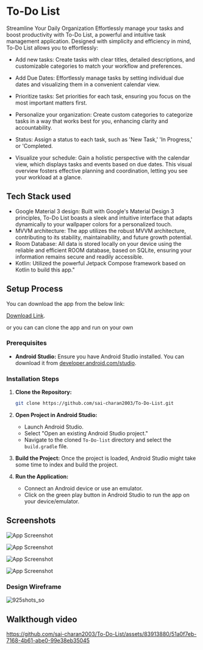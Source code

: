 # To-Do List

Streamline Your Daily Organization
Effortlessly manage your tasks and boost productivity with To-Do List, a powerful and intuitive task management application. Designed with simplicity and efficiency in mind, To-Do List allows you to effortlessly:

- Add new tasks: Create tasks with clear titles, detailed descriptions, and customizable categories to match your workflow and preferences.

- Add Due Dates: Effortlessly manage tasks by setting individual due dates and visualizing them in a convenient calendar view.

- Prioritize tasks: Set priorities for each task, ensuring you focus on the most important matters first.

- Personalize your organization: Create custom categories to categorize tasks in a way that works best for you, enhancing clarity and accountability.

- Status: Assign a status to each task, such as 'New Task,' 'In Progress,' or 'Completed.

- Visualize your schedule: Gain a holistic perspective with the calendar view, which displays tasks and events based on due dates. This visual overview fosters effective planning and coordination, letting you see your workload at a glance.

## Tech Stack used

- Google Material 3 design: Built with Google's Material Design 3 principles, To-Do List boasts a sleek and intuitive interface that adapts dynamically to your wallpaper colors for a personalized touch.
- MVVM architecture: The app utilizes the robust MVVM architecture, contributing to its stability, maintainability, and future growth potential.
- Room Database: All data is stored locally on your device using the reliable and efficient ROOM database, based on SQLite, ensuring your information remains secure and readily accessible.
- Kotlin: Utilized the powerful Jetpack Compose framework based on Kotlin to build this app."

## Setup Process

You can download the app from the below link:

[Download Link](https://github.com/sai-charan2003/To-Do-List/releases/download/v1.0/app-release.apk).

or you can can clone the app and run on your own
### Prerequisites

- **Android Studio:** Ensure you have Android Studio installed. You can download it from [developer.android.com/studio](https://developer.android.com/studio).

### Installation Steps

1. **Clone the Repository:**
    ```bash
    git clone https://github.com/sai-charan2003/To-Do-List.git
    ```


2. **Open Project in Android Studio:**
    - Launch Android Studio.
    - Select "Open an existing Android Studio project."
    - Navigate to the cloned `To-Do-list` directory and select the `build.gradle` file.

3. **Build the Project:**
    Once the project is loaded, Android Studio might take some time to index and build the project.

4. **Run the Application:**
    - Connect an Android device or use an emulator.
    - Click on the green play button in Android Studio to run the app on your device/emulator.


## Screenshots

![App Screenshot](https://github.com/sai-charan2003/To-DO-List/assets/83913880/f6f6cba2-4691-4f07-b61c-43e337eba56c)

![App Screenshot](https://github.com/sai-charan2003/To-DO-List/assets/83913880/b8be22ef-f148-43b1-8d2c-56260a6f51c3)

![App Screenshot](https://github.com/sai-charan2003/To-DO-List/assets/83913880/8276ebf9-f35b-46d4-a2d5-bbb44d15f0c6)

![App Screenshot](https://github.com/sai-charan2003/To-DO-List/assets/83913880/dce57dcf-c27f-4963-8e27-f4dba53b908a)

### Design Wireframe
![925shots_so](https://github.com/sai-charan2003/To-Do-List/assets/83913880/e7fe18e4-42e3-4ab6-ac09-00a53ecd701c)



## Walkthough video

https://github.com/sai-charan2003/To-Do-List/assets/83913880/51a0f7eb-7168-4b61-abe0-99e38eb35045











